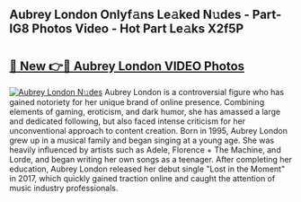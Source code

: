 ## Aubrey London Onlyf𝚊ns Le𝚊ked N𝚞des - Part-lG8 Photos Video - Hot Part Le𝚊ks X2f5P

# <h2><a href="http://ac11216.deff.icu/?id=Aubrey+London">🔗 New 👉🔴 Aubrey London VIDEO Photos</a></h2>

[![Aubrey London N𝚞des](https://i.imgur.com/rIISA9y.gif)](http://ac11216.deff.icu/?id=Aubrey+London)
Aubrey London is a controversial figure who has gained notoriety for her unique brand of online presence. Combining elements of gaming, eroticism, and dark humor, she has amassed a large and dedicated following, but also faced intense criticism for her unconventional approach to content creation. Born in 1995, Aubrey London grew up in a musical family and began singing at a young age. She was heavily influenced by artists such as Adele, Florence + The Machine, and Lorde, and began writing her own songs as a teenager. After completing her education, Aubrey London released her debut single "Lost in the Moment" in 2017, which quickly gained traction online and caught the attention of music industry professionals.

